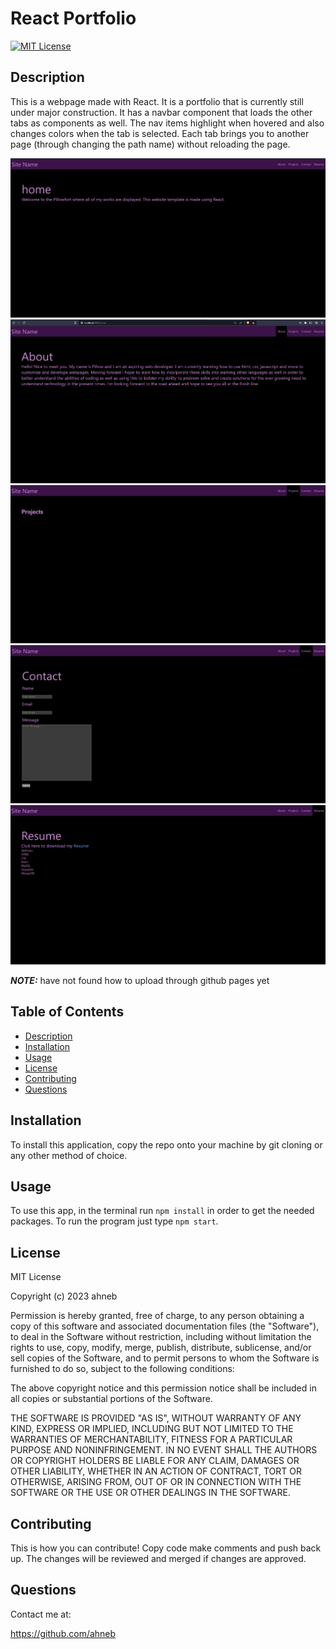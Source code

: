 # React Portfolio
[![MIT License](https://img.shields.io/badge/license-MIT%20License-blue.svg)](https://choosealicense.com/licenses/mit)
## Description
This is a webpage made with React. It is a portfolio that is currently still under major construction. It has a navbar component that loads the other tabs as components as well. The nav items highlight when hovered and also changes colors when the tab is selected. Each tab brings you to another page (through changing the path name) without reloading the page.


![Home](https://github.com/Ahneb/React-Portfolio/blob/main/public/images/Home.png)
![About](https://github.com/Ahneb/React-Portfolio/blob/main/public/images/About.png)
![Projects](https://github.com/Ahneb/React-Portfolio/blob/main/public/images/Projects.png)
![Contact](https://github.com/Ahneb/React-Portfolio/blob/main/public/images/Contact.png)
![Resume](https://github.com/Ahneb/React-Portfolio/blob/main/public/images/Resume.png)



___NOTE:___ have not found how to upload through github pages yet

## Table of Contents
- [Description](#description)
- [Installation](#installation)
- [Usage](#usage)
- [License](#license)
- [Contributing](#contributing)
- [Questions](#questions)

## Installation
To install this application, copy the repo onto your machine by git cloning or any other method of choice.

## Usage
To use this app, in the terminal run `npm install` in order to get the needed packages. To run the program just type `npm start`.

## License
MIT License

Copyright (c) 2023 ahneb

Permission is hereby granted, free of charge, to any person obtaining a copy
of this software and associated documentation files (the "Software"), to deal
in the Software without restriction, including without limitation the rights
to use, copy, modify, merge, publish, distribute, sublicense, and/or sell
copies of the Software, and to permit persons to whom the Software is
furnished to do so, subject to the following conditions:

The above copyright notice and this permission notice shall be included in all
copies or substantial portions of the Software.

THE SOFTWARE IS PROVIDED "AS IS", WITHOUT WARRANTY OF ANY KIND, EXPRESS OR
IMPLIED, INCLUDING BUT NOT LIMITED TO THE WARRANTIES OF MERCHANTABILITY,
FITNESS FOR A PARTICULAR PURPOSE AND NONINFRINGEMENT. IN NO EVENT SHALL THE
AUTHORS OR COPYRIGHT HOLDERS BE LIABLE FOR ANY CLAIM, DAMAGES OR OTHER
LIABILITY, WHETHER IN AN ACTION OF CONTRACT, TORT OR OTHERWISE, ARISING FROM,
OUT OF OR IN CONNECTION WITH THE SOFTWARE OR THE USE OR OTHER DEALINGS IN THE
SOFTWARE.


## Contributing
This is how you can contribute! Copy code make comments and push back up. The changes will be reviewed and merged if changes are approved.

## Questions
Contact me at:

https://github.com/ahneb
